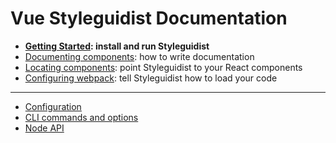 # Vue Styleguidist Documentation

* **[Getting Started](https://github.com/vue-styleguidist/vue-styleguidist/blob/master/docs/GettingStarted.md): install and run Styleguidist**
* [Documenting components](https://github.com/vue-styleguidist/vue-styleguidist/blob/master/docs/Documenting.md): how to write documentation
* [Locating components](https://github.com/vue-styleguidist/vue-styleguidist/blob/master/docs/Components.md): point Styleguidist to your React components
* [Configuring webpack](https://github.com/vue-styleguidist/vue-styleguidist/blob/master/docs/Webpack.md): tell Styleguidist how to load your code

***

* [Configuration](https://github.com/vue-styleguidist/vue-styleguidist/blob/master/docs/Configuration.md)
* [CLI commands and options](https://github.com/vue-styleguidist/vue-styleguidist/blob/master/docs/CLI.md)
* [Node API](https://github.com/vue-styleguidist/vue-styleguidist/blob/master/docs/API.md)
